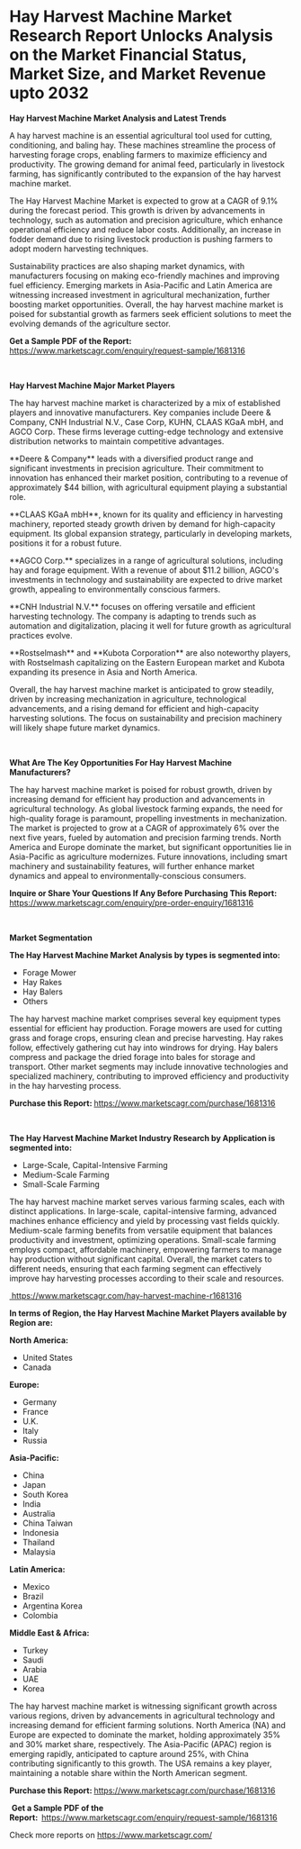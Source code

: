 <p><h1>Hay Harvest Machine Market Research Report Unlocks Analysis on the Market Financial Status, Market Size, and Market Revenue upto 2032</h1></p><p><strong>Hay Harvest Machine Market Analysis and Latest Trends</strong></p>
<p><p>A hay harvest machine is an essential agricultural tool used for cutting, conditioning, and baling hay. These machines streamline the process of harvesting forage crops, enabling farmers to maximize efficiency and productivity. The growing demand for animal feed, particularly in livestock farming, has significantly contributed to the expansion of the hay harvest machine market.</p><p>The Hay Harvest Machine Market is expected to grow at a CAGR of 9.1% during the forecast period. This growth is driven by advancements in technology, such as automation and precision agriculture, which enhance operational efficiency and reduce labor costs. Additionally, an increase in fodder demand due to rising livestock production is pushing farmers to adopt modern harvesting techniques. </p><p>Sustainability practices are also shaping market dynamics, with manufacturers focusing on making eco-friendly machines and improving fuel efficiency. Emerging markets in Asia-Pacific and Latin America are witnessing increased investment in agricultural mechanization, further boosting market opportunities. Overall, the hay harvest machine market is poised for substantial growth as farmers seek efficient solutions to meet the evolving demands of the agriculture sector.</p></p>
<p><strong>Get a Sample PDF of the Report:&nbsp;</strong> <a href="https://www.marketscagr.com/enquiry/request-sample/1681316?utm_campaign=3553&utm_medium=2&utm_source=Github&utm_content=ia&utm_term=24032025&utm_id=hay-harvest-machine">https://www.marketscagr.com/enquiry/request-sample/1681316</a></p>
<p>&nbsp;</p>
<p><strong>Hay Harvest Machine Major Market Players</strong></p>
<p><p>The hay harvest machine market is characterized by a mix of established players and innovative manufacturers. Key companies include Deere & Company, CNH Industrial N.V., Case Corp, KUHN, CLAAS KGaA mbH, and AGCO Corp. These firms leverage cutting-edge technology and extensive distribution networks to maintain competitive advantages.</p><p>**Deere & Company** leads with a diversified product range and significant investments in precision agriculture. Their commitment to innovation has enhanced their market position, contributing to a revenue of approximately $44 billion, with agricultural equipment playing a substantial role.</p><p>**CLAAS KGaA mbH**, known for its quality and efficiency in harvesting machinery, reported steady growth driven by demand for high-capacity equipment. Its global expansion strategy, particularly in developing markets, positions it for a robust future.</p><p>**AGCO Corp.** specializes in a range of agricultural solutions, including hay and forage equipment. With a revenue of about $11.2 billion, AGCO's investments in technology and sustainability are expected to drive market growth, appealing to environmentally conscious farmers.</p><p>**CNH Industrial N.V.** focuses on offering versatile and efficient harvesting technology. The company is adapting to trends such as automation and digitalization, placing it well for future growth as agricultural practices evolve.</p><p>**Rostselmash** and **Kubota Corporation** are also noteworthy players, with Rostselmash capitalizing on the Eastern European market and Kubota expanding its presence in Asia and North America.</p><p>Overall, the hay harvest machine market is anticipated to grow steadily, driven by increasing mechanization in agriculture, technological advancements, and a rising demand for efficient and high-capacity harvesting solutions. The focus on sustainability and precision machinery will likely shape future market dynamics.</p></p>
<p>&nbsp;</p>
<p><strong>What Are The Key Opportunities For Hay Harvest Machine Manufacturers?</strong></p>
<p><p>The hay harvest machine market is poised for robust growth, driven by increasing demand for efficient hay production and advancements in agricultural technology. As global livestock farming expands, the need for high-quality forage is paramount, propelling investments in mechanization. The market is projected to grow at a CAGR of approximately 6% over the next five years, fueled by automation and precision farming trends. North America and Europe dominate the market, but significant opportunities lie in Asia-Pacific as agriculture modernizes. Future innovations, including smart machinery and sustainability features, will further enhance market dynamics and appeal to environmentally-conscious consumers.</p></p>
<p><strong>Inquire or Share Your Questions If Any Before Purchasing This Report:</strong> <a href="https://www.marketscagr.com/enquiry/pre-order-enquiry/1681316?utm_campaign=3553&utm_medium=2&utm_source=Github&utm_content=ia&utm_term=24032025&utm_id=hay-harvest-machine">https://www.marketscagr.com/enquiry/pre-order-enquiry/1681316</a></p>
<p>&nbsp;</p>
<p><strong>Market Segmentation</strong></p>
<p><strong>The Hay Harvest Machine Market Analysis by types is segmented into:</strong></p>
<p><ul><li>Forage Mower</li><li>Hay Rakes</li><li>Hay Balers</li><li>Others</li></ul></p>
<p><p>The hay harvest machine market comprises several key equipment types essential for efficient hay production. Forage mowers are used for cutting grass and forage crops, ensuring clean and precise harvesting. Hay rakes follow, effectively gathering cut hay into windrows for drying. Hay balers compress and package the dried forage into bales for storage and transport. Other market segments may include innovative technologies and specialized machinery, contributing to improved efficiency and productivity in the hay harvesting process.</p></p>
<p><strong>Purchase this Report:&nbsp;</strong><a href="https://www.marketscagr.com/purchase/1681316?utm_campaign=3553&utm_medium=2&utm_source=Github&utm_content=ia&utm_term=24032025&utm_id=hay-harvest-machine">https://www.marketscagr.com/purchase/1681316</a></p>
<p>&nbsp;</p>
<p><strong>The Hay Harvest Machine Market Industry Research by Application is segmented into:</strong></p>
<p><ul><li>Large-Scale, Capital-Intensive Farming</li><li>Medium-Scale Farming</li><li>Small-Scale Farming</li></ul></p>
<p><p>The hay harvest machine market serves various farming scales, each with distinct applications. In large-scale, capital-intensive farming, advanced machines enhance efficiency and yield by processing vast fields quickly. Medium-scale farming benefits from versatile equipment that balances productivity and investment, optimizing operations. Small-scale farming employs compact, affordable machinery, empowering farmers to manage hay production without significant capital. Overall, the market caters to different needs, ensuring that each farming segment can effectively improve hay harvesting processes according to their scale and resources.</p></p>
<p><a href="https://www.marketscagr.com/hay-harvest-machine-r1681316?utm_campaign=3553&utm_medium=2&utm_source=Github&utm_content=ia&utm_term=24032025&utm_id=hay-harvest-machine">&nbsp;https://www.marketscagr.com/hay-harvest-machine-r1681316</a></p>
<p><strong>In terms of Region, the Hay Harvest Machine Market Players available by Region are:</strong></p>
<p>
    <p> <strong> North America: </strong>
        <ul>
            <li>United States</li>
            <li>Canada</li>
        </ul>
        </p> 
    <p> <strong> Europe: </strong>
        <ul>
            <li>Germany</li>
            <li>France</li>
            <li>U.K.</li>
            <li>Italy</li>
            <li>Russia</li>
        </ul>
        </p> 
    <p> <strong> Asia-Pacific: </strong>
        <ul>
            <li>China</li>
            <li>Japan</li>
            <li>South Korea</li>
            <li>India</li>
            <li>Australia</li>
            <li>China Taiwan</li>
            <li>Indonesia</li>
            <li>Thailand</li>
            <li>Malaysia</li>
        </ul>
        </p> 
    <p> <strong> Latin America: </strong>
        <ul>
            <li>Mexico</li>
            <li>Brazil</li>
            <li>Argentina Korea</li>
            <li>Colombia</li>
        </ul>
        </p> 
    <p> <strong> Middle East & Africa: </strong>
        <ul>
            <li>Turkey</li>
            <li>Saudi</li>
            <li>Arabia</li>
            <li>UAE</li>
            <li>Korea</li>
        </ul>
    </p>
    </p>
<p><p>The hay harvest machine market is witnessing significant growth across various regions, driven by advancements in agricultural technology and increasing demand for efficient farming solutions. North America (NA) and Europe are expected to dominate the market, holding approximately 35% and 30% market share, respectively. The Asia-Pacific (APAC) region is emerging rapidly, anticipated to capture around 25%, with China contributing significantly to this growth. The USA remains a key player, maintaining a notable share within the North American segment.</p></p>
<p><strong>Purchase this Report: </strong><a href="https://www.marketscagr.com/purchase/1681316?utm_campaign=3553&utm_medium=2&utm_source=Github&utm_content=ia&utm_term=24032025&utm_id=hay-harvest-machine">https://www.marketscagr.com/purchase/1681316</a></p>
<p>&nbsp;<strong>Get a Sample PDF of the Report:&nbsp;&nbsp;</strong><a href="https://www.marketscagr.com/enquiry/request-sample/1681316?utm_campaign=3553&utm_medium=2&utm_source=Github&utm_content=ia&utm_term=24032025&utm_id=hay-harvest-machine">https://www.marketscagr.com/enquiry/request-sample/1681316</a></p>
<p><strong></strong></p>
<p>Check more reports on <a href="https://www.marketscagr.com/?utm_campaign=3553&utm_medium=2&utm_source=Github&utm_content=ia&utm_term=24032025&utm_id=hay-harvest-machine">https://www.marketscagr.com/</a></p>